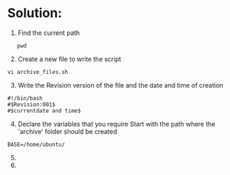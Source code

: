 # Solution:

1. Find the current path
```
   pwd
```
2. Create a new file to write the script
```
vi archive_files.sh
```
3. Write the Revision version of the file and the date and time of creation
```
#!/bin/bash
#$Revision:001$
#$currentdate and time$
```
4. Declare the variables that you require
Start with the path where the 'archive' folder should be created
```
BASE=/home/ubuntu/
```
5. 
6.   

